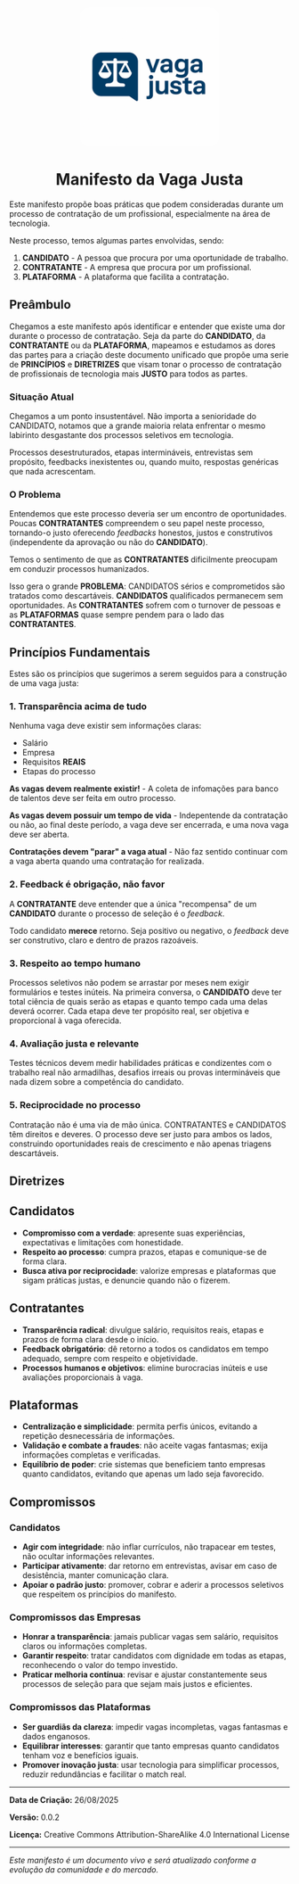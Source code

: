 <p align="center">
    <img src="./.github/logo.png" width="250px" style="border-radius: 16px;">
</p>

<h1 align="center" style="font-weight: bold;">Manifesto da Vaga Justa</h1>

Este manifesto propõe boas práticas que podem consideradas durante um processo de contratação de um profissional, especialmente na área de tecnologia.

Neste processo, temos algumas partes envolvidas, sendo:

1. **CANDIDATO** - A pessoa que procura por uma oportunidade de trabalho.
2. **CONTRATANTE** - A empresa que procura por um profissional.
3. **PLATAFORMA** - A plataforma que facilita a contratação.

## Preâmbulo

Chegamos a este manifesto após identificar e entender que existe uma dor durante o processo de contratação. Seja da parte do **CANDIDATO**, da **CONTRATANTE** ou da **PLATAFORMA**, mapeamos e estudamos as dores das partes para a criação deste documento unificado que propõe uma serie de **PRINCÍPIOS** e **DIRETRIZES** que visam tonar o processo de contratação de profissionais de tecnologia mais **JUSTO** para todos as partes.

### Situação Atual

Chegamos a um ponto insustentável. Não importa a senioridade do CANDIDATO, notamos que a grande maioria relata enfrentar o mesmo labirinto desgastante dos processos seletivos em tecnologia.

Processos desestruturados, etapas intermináveis, entrevistas sem propósito, feedbacks inexistentes ou, quando muito, respostas genéricas que nada acrescentam.

### O Problema

Entendemos que este processo deveria ser um encontro de oportunidades. Poucas **CONTRATANTES** compreendem o seu papel neste processo, tornando-o justo oferecendo _feedbacks_ honestos, justos e construtivos (independente da aprovação ou não do **CANDIDATO**).

Temos o sentimento de que as **CONTRATANTES** dificilmente preocupam em conduzir processos humanizados.

Isso gera o grande **PROBLEMA**: CANDIDATOS sérios e comprometidos são tratados como descartáveis. **CANDIDATOS** qualificados permanecem sem oportunidades. As **CONTRATANTES** sofrem com o turnover de pessoas e as **PLATAFORMAS** quase sempre pendem para o lado das **CONTRATANTES**.

## Princípios Fundamentais

Estes são os princípios que sugerimos a serem seguidos para a construção de uma vaga justa:

### 1. Transparência acima de tudo

Nenhuma vaga deve existir sem informações claras:

- Salário
- Empresa
- Requisitos **REAIS**
- Etapas do processo

**As vagas devem realmente existir!** - A coleta de infomações para banco de talentos deve ser feita em outro processo.

**As vagas devem possuir um tempo de vida** - Indepentende da contratação ou não, ao final deste período, a vaga deve ser encerrada, e uma nova vaga deve ser aberta.

**Contratações devem "parar" a vaga atual** - Não faz sentido continuar com a vaga aberta quando uma contratação for realizada.

### 2. Feedback é obrigação, não favor

A **CONTRATANTE** deve entender que a única "recompensa" de um **CANDIDATO** durante o processo de seleção é o _feedback_.

Todo candidato **merece** retorno. Seja positivo ou negativo, o _feedback_ deve ser construtivo, claro e dentro de prazos razoáveis.

### 3. Respeito ao tempo humano

Processos seletivos não podem se arrastar por meses nem exigir formulários e testes inúteis. Na primeira conversa, o **CANDIDATO** deve ter total ciência de quais serão as etapas e quanto tempo cada uma delas deverá ocorrer. Cada etapa deve ter propósito real, ser objetiva e proporcional à vaga oferecida.

### 4. Avaliação justa e relevante

Testes técnicos devem medir habilidades práticas e condizentes com o trabalho real não armadilhas, desafios irreais ou provas intermináveis que nada dizem sobre a competência do candidato.

### 5. Reciprocidade no processo

Contratação não é uma via de mão única. CONTRATANTES e CANDIDATOS têm direitos e deveres. O processo deve ser justo para ambos os lados, construindo oportunidades reais de crescimento e não apenas triagens descartáveis.

## Diretrizes

## Candidatos

- **Compromisso com a verdade**: apresente suas experiências, expectativas e limitações com honestidade.
- **Respeito ao processo**: cumpra prazos, etapas e comunique-se de forma clara.
- **Busca ativa por reciprocidade**: valorize empresas e plataformas que sigam práticas justas, e denuncie quando não o fizerem.

## Contratantes

- **Transparência radical**: divulgue salário, requisitos reais, etapas e prazos de forma clara desde o início.
- **Feedback obrigatório**: dê retorno a todos os candidatos em tempo adequado, sempre com respeito e objetividade.
- **Processos humanos e objetivos**: elimine burocracias inúteis e use avaliações proporcionais à vaga.

## Plataformas

- **Centralização e simplicidade**: permita perfis únicos, evitando a repetição desnecessária de informações.
- **Validação e combate a fraudes**: não aceite vagas fantasmas; exija informações completas e verificadas.
- **Equilíbrio de poder**: crie sistemas que beneficiem tanto empresas quanto candidatos, evitando que apenas um lado seja favorecido.

## Compromissos

### Candidatos

- **Agir com integridade**: não inflar currículos, não trapacear em testes, não ocultar informações relevantes.
- **Participar ativamente**: dar retorno em entrevistas, avisar em caso de desistência, manter comunicação clara.
- **Apoiar o padrão justo**: promover, cobrar e aderir a processos seletivos que respeitem os princípios do manifesto.

### Compromissos das Empresas

- **Honrar a transparência**: jamais publicar vagas sem salário, requisitos claros ou informações completas.
- **Garantir respeito**: tratar candidatos com dignidade em todas as etapas, reconhecendo o valor do tempo investido.
- **Praticar melhoria contínua**: revisar e ajustar constantemente seus processos de seleção para que sejam mais justos e eficientes.

### Compromissos das Plataformas

- **Ser guardiãs da clareza**: impedir vagas incompletas, vagas fantasmas e dados enganosos.
- **Equilibrar interesses**: garantir que tanto empresas quanto candidatos tenham voz e benefícios iguais.
- **Promover inovação justa**: usar tecnologia para simplificar processos, reduzir redundâncias e facilitar o match real.

---

**Data de Criação:** 26/08/2025

**Versão:** 0.0.2

**Licença:** Creative Commons Attribution-ShareAlike 4.0 International License

---

_Este manifesto é um documento vivo e será atualizado conforme a evolução da comunidade e do mercado._
